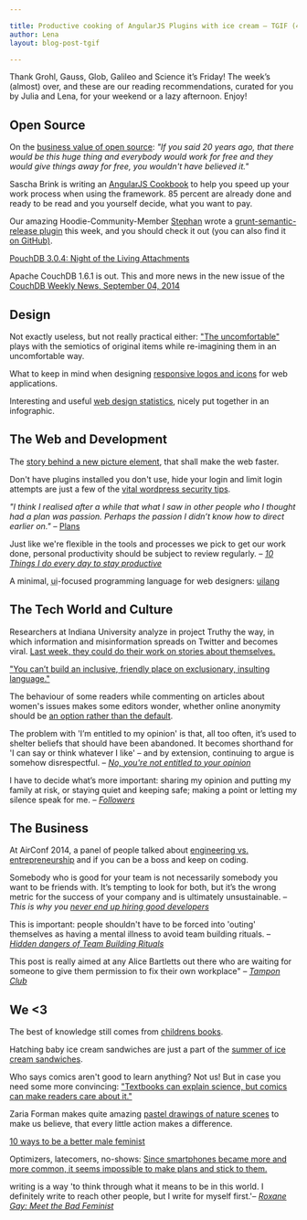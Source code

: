 ```yaml
---

title: Productive cooking of AngularJS Plugins with ice cream – TGIF (43)
author: Lena
layout: blog-post-tgif

---
```


Thank Grohl, Gauss, Glob, Galileo and Science it’s Friday! The week’s (almost) over, and these are our reading recommendations, curated for you by Julia and Lena, for your weekend or a lazy afternoon. Enjoy!

## Open Source
On the <a href="http://www.youtube.com/watch?v=TE-JbJ5Ues8">business value of open source</a>: <em>"If you said 20 years ago, that there would be this huge thing and everybody would work for free and they would give things away for free, you wouldn't have believed it."</em>

Sascha Brink is writing an <a href="https://leanpub.com/angularjs-cookbook">AngularJS Cookbook</a> to help you speed up your work process when using the framework. 85 percent are already done and ready to be read and you yourself decide, what you want to pay.

Our amazing Hoodie-Community-Member <a href="http://twitter.com/boennemann">Stephan</a> wrote a <a href="https://www.npmjs.org/package/grunt-semantic-release">grunt-semantic-release plugin</a> this week, and you should check it out (you can also find it <a href="https://github.com/boennemann/grunt-semantic-release">on GitHub)</a>.

<a href="http://pouchdb.com/2014/09/04/pouchdb-3.0.4.html">PouchDB 3.0.4: Night of the Living Attachments</a>

Apache CouchDB 1.6.1 is out. This and more news in the new issue of the <a href="http://blog.couchdb.org/2014/09/04/couchdb-weekly-news-september-04-2014/">CouchDB Weekly News, September 04, 2014</a>


## Design
Not exactly useless, but not really practical either: <a href="http://www.kkstudio.gr/#the-uncomfortable">"The uncomfortable"</a> plays with the semiotics of original items while re-imagining them in an uncomfortable way.

What to keep in mind when designing <a href="http://uxmag.com/articles/responsive-icons-and-logos-for-the-responsive-web">responsive logos and icons</a> for web applications.

Interesting and useful <a href="http://inspiredm.com/web-design-statistics-infographic/">web design statistics</a>, nicely put together in an infographic.


## The Web and Development
The <a href="http://arstechnica.com/information-technology/2014/09/how-a-new-html-element-will-make-the-web-faster/">story behind a new picture element</a>, that shall make the web faster.

Don't have plugins installed you don't use, hide your login and limit login attempts are just a few of the <a href="http://www.problogger.net/archives/2014/08/22/10-vital-wordpress-security-tips/">vital wordpress security tips</a>.

<em>"I think I realised after a while that what I saw in other people who I thought had a plan was passion. Perhaps the passion I didn’t know how to direct earlier on." – </em><a href="https://the-pastry-box-project.net/dan-donald/2014-september-2">Plans</a>

>
Just like we're flexible in the tools and processes we pick to get our work done, personal productivity should be subject to review regularly. –
<cite><a href="http://blog.travis-ci.com/2014-09-04-10-things-i-do-to-stay-productive/">10 Things I do every day to stay productive</a></cite>

A minimal, <abbr title="User Interface">ui</abbr>-focused programming language for web designers: <a href="http://uilang.com/">uilang</a>


## The Tech World and Culture
Researchers at Indiana University analyze in project Truthy the way, in which information and misinformation spreads on Twitter and becomes viral. <a href="http://www.cjr.org/behind_the_news/how_misinformation_goes_viral.php">Last week, they could do their work on stories about themselves.</a>

<a href="http://geekessays.wordpress.com/2014/09/02/you-cant-build-inclusion-on-exclusionary-language/">"You can’t build an inclusive, friendly place on exclusionary, insulting language."</a>

The behaviour of some readers while commenting on articles about women's issues makes some editors wonder, whether online anonymity should be <a href="http://www.theguardian.com/commentisfree/2014/aug/10/readers-editor-online-abuse-women-issues">an option rather than the default</a>.

>
The problem with 'I’m entitled to my opinion' is that, all too often, it’s used to shelter beliefs that should have been abandoned. It becomes shorthand for 'I can say or think whatever I like' – and by extension, continuing to argue is somehow disrespectful. –
<cite><a href="http://www.iflscience.com/brain/no-youre-not-entitled-your-opinion">No, you're not entitled to your opinion</a></cite>

>
I have to decide what’s more important: sharing my opinion and putting my family at risk, or staying quiet and keeping safe; making a point or letting my silence speak for me. –
<cite><a href="https://the-pastry-box-project.net/raquel-velez/2014-september-4">Followers</a></cite>


## The Business
At AirConf 2014, a panel of people talked about <a href="http://www.youtube.com/watch?v=S2rxUJ-hC44">engineering vs. entrepreneurship</a> and if you can be a boss and keep on coding.

>
Somebody who is good for your team is not necessarily somebody you want to be friends with. It’s tempting to look for both, but it’s the wrong metric for the success of your company and is ultimately unsustainable. –
<cite>This is why you <a href="http://qz.com/258066/this-is-why-you-dont-hire-good-developers/">never end up hiring good developers</a></cite>

>
This is important: people shouldn't have to be forced into 'outing' themselves as having a mental illness to avoid team building rituals. –
<cite><a href="http://semantici.st/hidden-dangers-of-team-building-rituals/">Hidden dangers of Team Building Rituals</a></cite>

>
This post is really aimed at any Alice Bartletts out there who are waiting for someone to give them permission to fix their own workplace" –
<cite><a href="http://alicebartlett.co.uk/blog/tampon-club">Tampon Club</a></cite>


## We <3
The best of knowledge still comes from <a href="http://www.brainpickings.org/2014/09/03/everything-i-need-to-know-i-learned-from-a-little-golden-book/">childrens books</a>.

Hatching baby ice cream sandwiches are just a part of the <a href="http://summeroficecreamsandwiches.com/">summer of ice cream sandwiches</a>.

Who says comics aren't good to learn anything? Not us! But in case you need some more convincing: <a href="http://boingboing.net/2014/09/04/the-ineffable-joy-transforming.html">"Textbooks can explain science, but comics can make readers care about it."</a>

Zaria Forman makes quite amazing <a href="http://www.booooooom.com/2014/09/04/artist-profile-zaria-forman-shares-insights-stunning-pastel-drawings/">pastel drawings of nature scenes</a> to make us believe, that every little action makes a difference.

<a href="http://www.huffingtonpost.com/aaminah-khan/10-ways-to-be-a-better-male-feminist_b_4227969.html">10 ways to be a better male feminist</a>

Optimizers, latecomers, no-shows: <a href="http://blog.alexcornell.com/why-its-impossible-to-make-plans-anymore">Since smartphones became more and more common, it seems impossible to make plans and stick to them.</a>

>
writing is a way 'to think through what it means to be in this world. I definitely write to reach other people, but I write for myself first.'–
<cite><a href="http://www.theguardian.com/world/2014/aug/02/roxane-gay-bad-feminist-sisterhood-fake-orgasm">Roxane Gay: Meet the Bad Feminist</a></cite>
